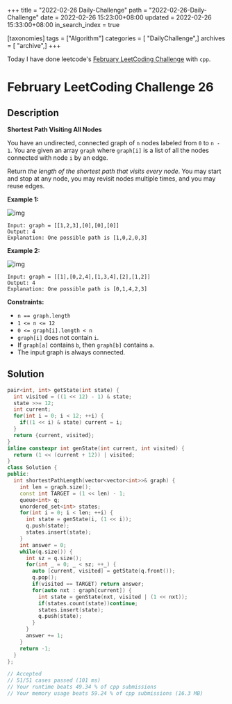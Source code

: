 +++
title = "2022-02-26 Daily-Challenge"
path = "2022-02-26-Daily-Challenge"
date = 2022-02-26 15:23:00+08:00
updated = 2022-02-26 15:33:00+08:00
in_search_index = true

[taxonomies]
tags = ["Algorithm"]
categories = [ "DailyChallenge",]
archives = [ "archive",]
+++

Today I have done leetcode's [February LeetCoding Challenge](https://leetcode.com/problems/shortest-path-visiting-all-nodes/) with `cpp`.

<!-- more -->

# February LeetCoding Challenge 26

## Description

**Shortest Path Visiting All Nodes**

You have an undirected, connected graph of `n` nodes labeled from `0` to `n - 1`. You are given an array `graph` where `graph[i]` is a list of all the nodes connected with node `i` by an edge.

Return *the length of the shortest path that visits every node*. You may start and stop at any node, you may revisit nodes multiple times, and you may reuse edges.

 

**Example 1:**

![img](https://assets.leetcode.com/uploads/2021/05/12/shortest1-graph.jpg)

```
Input: graph = [[1,2,3],[0],[0],[0]]
Output: 4
Explanation: One possible path is [1,0,2,0,3]
```

**Example 2:**

![img](https://assets.leetcode.com/uploads/2021/05/12/shortest2-graph.jpg)

```
Input: graph = [[1],[0,2,4],[1,3,4],[2],[1,2]]
Output: 4
Explanation: One possible path is [0,1,4,2,3]
```

 

**Constraints:**

- `n == graph.length`
- `1 <= n <= 12`
- `0 <= graph[i].length < n`
- `graph[i]` does not contain `i`.
- If `graph[a]` contains `b`, then `graph[b]` contains `a`.
- The input graph is always connected.

## Solution

``` cpp
pair<int, int> getState(int state) {
  int visited = ((1 << 12) - 1) & state;
  state >>= 12;
  int current;
  for(int i = 0; i < 12; ++i) {
    if((1 << i) & state) current = i;
  }
  return {current, visited};
}
inline constexpr int genState(int current, int visited) {
  return (1 << (current + 12)) | visited;
}
class Solution {
public:
  int shortestPathLength(vector<vector<int>>& graph) {
    int len = graph.size();
    const int TARGET = (1 << len) - 1;
    queue<int> q;
    unordered_set<int> states;
    for(int i = 0; i < len; ++i) {
      int state = genState(i, (1 << i));
      q.push(state);
      states.insert(state);
    }
    int answer = 0;
    while(q.size()) {
      int sz = q.size();
      for(int _ = 0; _ < sz; ++_) {
        auto [current, visited] = getState(q.front());
        q.pop();
        if(visited == TARGET) return answer;
        for(auto nxt : graph[current]) {
          int state = genState(nxt, visited | (1 << nxt));
          if(states.count(state))continue;
          states.insert(state);
          q.push(state);
        }
      }
      answer += 1;
    }
    return -1;
  }
};

// Accepted
// 51/51 cases passed (101 ms)
// Your runtime beats 49.34 % of cpp submissions
// Your memory usage beats 59.24 % of cpp submissions (16.3 MB)
```
